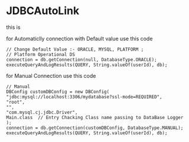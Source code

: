 # JDBCAutoLink
 this is


for Automaticlly connection with Default value use this code
```
// Change Default Value :- ORACLE, MYSQL, PLATFORM ;
// Platform Operational DS
connection = db.getConnection(null, DatabaseType.ORACLE);
executeQueryAndLogResults(QUERY, String.valueOf(userId), db);
```

for Manual Connection use this code
```
// Manual
DBConfig customDBConfig = new DBConfig(
"jdbc:mysql://localhost:3306/mydatabase?ssl-mode=REQUIRED",
"root",
"",
"com.mysql.cj.jdbc.Driver",
Main.class  // Entry Chacking Class name passing to DataBase Logger
);
connection = db.getConnection(customDBConfig, DatabaseType.MANUAL);
executeQueryAndLogResults(QUERY, String.valueOf(userId), db);
```

